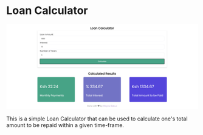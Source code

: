# Loan Calculator

![Loan Calculator Screenshot](assets/img/screenshot.png)

This is a simple Loan Calculator that can be used to calculate one's total amount to be repaid within a given time-frame.
